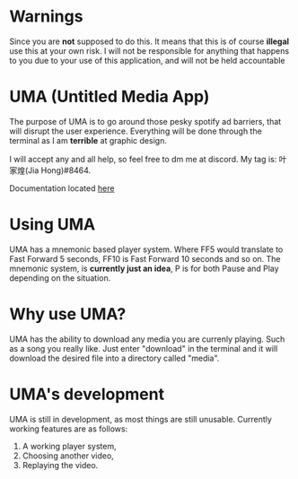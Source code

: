 # Warnings
Since you are **not** supposed to do this. It means that this is of course **illegal** use this at your own risk. I will not be responsible for anything that happens to you due to your use of this application, and will not be held accountable

# UMA (Untitled Media App)
The purpose of UMA is to go around those pesky spotify ad barriers, that will disrupt the user experience. Everything will be done through the terminal as I am __terrible__ at graphic design.

I will accept any and all help, so feel free to dm me at discord. My tag is: 叶家煌(Jia Hong)#8464.

Documentation located [here](https://github.com/YJH16120/UMA/blob/main/docs.md)

# Using UMA
UMA has a mnemonic based player system. Where FF5 would translate to Fast Forward 5 seconds, FF10 is Fast Forward 10 seconds and so on.
The mnemonic system, is **currently just an idea**, P is for both Pause and Play depending on the situation.

# Why use UMA?
UMA has the ability to download any media you are currenly playing. Such as a song you really like. Just enter "download" in the terminal
and it will download the desired file into a directory called "media".

# UMA's development
UMA is still in development, as most things are still unusable. Currently working features are as follows:
1. A working player system,
2. Choosing another video,
3. Replaying the video.
